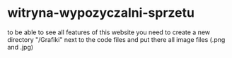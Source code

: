 # witryna-wypozyczalni-sprzetu
to be able to see all features of this website you need to create a new directory "/Grafiki" next to the code files and put there all image files (.png and .jpg)
